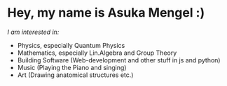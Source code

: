 <h1>Hey, my name is Asuka Mengel :)</h1>



*I am interested in:*
- Physics, especially Quantum Physics 
- Mathematics, especially Lin.Algebra and Group Theory
- Building Software (Web-development and other stuff in js and python) 
- Music (Playing the Piano and singing) 
- Art (Drawing anatomical structures etc.) 

